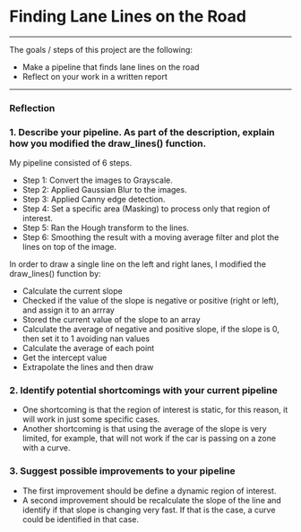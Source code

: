 # **Finding Lane Lines on the Road** 


---

The goals / steps of this project are the following:
* Make a pipeline that finds lane lines on the road
* Reflect on your work in a written report


[//]: # (Image References)

[image1]: ./examples/grayscale.jpg "Grayscale"

---

### Reflection

### 1. Describe your pipeline. As part of the description, explain how you modified the draw_lines() function.

My pipeline consisted of 6 steps. 

- Step 1: Convert the images to Grayscale.
- Step 2: Applied Gaussian Blur to the images.
- Step 3: Applied Canny edge detection.
- Step 4: Set a specific area (Masking) to process only that region of interest.
- Step 5: Ran the Hough transform to the lines.
- Step 6: Smoothing the result with a moving average filter and plot the lines on top of the image.

In order to draw a single line on the left and right lanes, I modified the draw_lines() function by:

- Calculate the current slope
- Checked if the value of the slope is negative or positive (right or left), and assign it to an arrray
- Stored the current value of the slope to an array
- Calculate the average of negative and positive slope, if the slope is 0, then set it to 1 avoiding nan values
- Calculate the average of each point
- Get the intercept value
- Extrapolate the lines and then draw

### 2. Identify potential shortcomings with your current pipeline


- One shortcoming is that the region of interest is static, for this reason, it will work in just some specific cases.
- Another shortcoming is that using the average of the slope is very limited, for example, that will not work if the car is passing on a zone with a curve.

### 3. Suggest possible improvements to your pipeline

- The first improvement should be define a dynamic region of interest.
- A second improvement should be recalculate the slope of the line and identify if that slope is changing very fast. If that is the case, a curve could be identified in that case.
